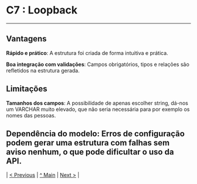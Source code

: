 # C7 : Loopback

---

## Vantagens

**Rápido e prático**: A estrutura foi criada de forma intuitiva e prática.

**Boa integração com validações**: Campos obrigatórios, tipos e relações são refletidos na estrutura gerada.

## Limitações

**Tamanhos dos campos**: A possibilidade de apenas escolher string, dá-nos um VARCHAR muito elevado, que não seria necessária para por exemplo os nomes das pessoas.

**Dependência do modelo**: Erros de configuração podem gerar uma estrutura com falhas sem aviso nenhum, o que pode dificultar o uso da API.
---

| [< Previous](rpf06.md) | [^ Main](/../../) | [Next >](rpf08.md) |
